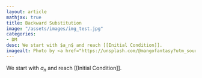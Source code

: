```yaml
---
layout: article
mathjax: true
title: Backward Substitution
image: "/assets/images/img_test.jpg"
categories:
- DM
desc: We start with $a_n$ and reach [[Initial Condition]]. 
imagealt: Photo by <a href="https://unsplash.com/@mangofantasy?utm_source=unsplash&utm_medium=referral&utm_content=creditCopyText">Tim Johnson</a> on <a href="https://unsplash.com/s/photos/logic?utm_source=unsplash&utm_medium=referral&utm_content=creditCopyText">Unsplash</a>
---
```

We start with $a_n$ and reach [[Initial Condition]].